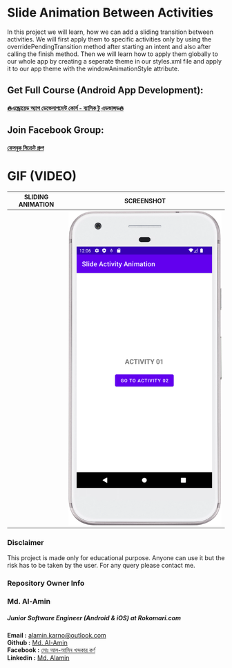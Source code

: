 # Slide Animation Between Activities
In this project we will learn, how we can add a sliding transition between activities. We will first apply them to specific activities only by using the overridePendingTransition method after starting an intent and also after calling the finish method. Then we will learn how to apply them globally to our whole app by creating a seperate theme in our styles.xml file and apply it to our app theme with the  windowAnimationStyle attribute.


## Get Full Course (Android App Development):

#### [🔥এন্ড্রোয়েড অ্যাপ ডেভেলাপমেন্ট কোর্স - ব্যাসিক টু এডভান্সড🔥](https://cutt.ly/oJxeUxL)

## Join Facebook Group:

#### [ফেসবুক সিক্রেট গ্রুপ](https://cutt.ly/QJxre0u)

# GIF (VIDEO)

|                                                                    SLIDING ANIMATION                                                                     |                       SCREENSHOT                        |
|:--------------------------------------------------------------------------------------------------------------------------------------------------------:|:-------------------------------------------------------:|
| <img scr="https://github.com/Android-App-Development-Instructory/Slide-Activity-Animation/blob/main/screenshots/slide_animation_between_activities.gif"> | <img src="screenshots/slide_animation_in_activity.png"> |

### Disclaimer
This project is made only for educational purpose. Anyone can use it but the risk has to be taken by the user. For any query please contact me.

### Repository Owner Info

### Md. Al-Amin
##### Junior Software Engineer (Android & iOS) at Rokomari.com

__Email :__ [ alamin.karno@outlook.com ](mailto:alamin.karno@outlook.com) \
__Github :__ [Md. Al-Amin](https://github.com/alamin-karno) \
__Facebook :__ [মোঃ আল-আমিন খন্দকার কর্ণ](https://facebook.com/alamin.kanro786) \
__Linkedin :__ [Md. Alamin](https://www.linkedin.com/in/alaminkarno/)